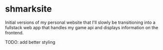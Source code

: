 # shmarksite
Initial versions of my personal website that I'll slowly be transitioning into a fullstack web app that handles my game api and displays information on the frontend.

TODO: add better styling
